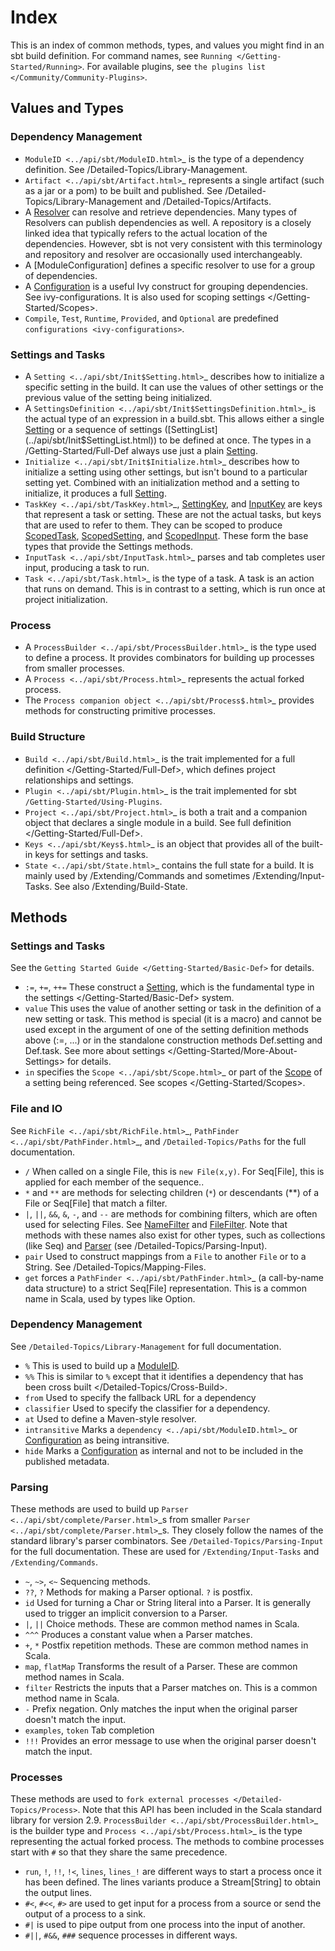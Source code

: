 Index
=====

This is an index of common methods, types, and values you might find in
an sbt build definition. For command names, see
`Running </Getting-Started/Running>`. For available plugins, see
`the plugins list </Community/Community-Plugins>`.

Values and Types
----------------

### Dependency Management

-   `ModuleID <../api/sbt/ModuleID.html>`\_ is the type of a dependency
    definition. See /Detailed-Topics/Library-Management.
-   `Artifact <../api/sbt/Artifact.html>`\_ represents a single artifact
    (such as a jar or a pom) to be built and published. See
    /Detailed-Topics/Library-Management and /Detailed-Topics/Artifacts.
-   A [Resolver](../api/sbt/Resolver.html) can resolve and retrieve
    dependencies. Many types of Resolvers can publish dependencies as
    well. A repository is a closely linked idea that typically refers to
    the actual location of the dependencies. However, sbt is not very
    consistent with this terminology and repository and resolver are
    occasionally used interchangeably.
-   A [ModuleConfiguration] defines a specific resolver to use for a
    group of dependencies.
-   A [Configuration](../api/sbt/Configuration.html) is a useful Ivy
    construct for grouping dependencies. See ivy-configurations. It is
    also used for scoping settings \</Getting-Started/Scopes\>.
-   `Compile`, `Test`, `Runtime`, `Provided`, and `Optional` are
    predefined `configurations <ivy-configurations>`.

### Settings and Tasks

-   A `Setting <../api/sbt/Init$Setting.html>`\_ describes how to
    initialize a specific setting in the build. It can use the values of
    other settings or the previous value of the setting being
    initialized.
-   A `SettingsDefinition <../api/sbt/Init$SettingsDefinition.html>`\_
    is the actual type of an expression in a build.sbt. This allows
    either a single [Setting](../api/sbt/Init$Setting.html) or a
    sequence of settings
    ([SettingList](../api/sbt/Init$SettingList.html)) to be defined at
    once. The types in a /Getting-Started/Full-Def always use just a
    plain [Setting](../api/sbt/Init$Setting.html).
-   `Initialize <../api/sbt/Init$Initialize.html>`\_ describes how to
    initialize a setting using other settings, but isn't bound to a
    particular setting yet. Combined with an initialization method and a
    setting to initialize, it produces a full
    [Setting](../api/sbt/Init$Setting.html).
-   `TaskKey <../api/sbt/TaskKey.html>`\_,
    [SettingKey](../api/sbt/SettingKey.html), and
    [InputKey](../api/sbt/InputKey.html) are keys that represent a task
    or setting. These are not the actual tasks, but keys that are used
    to refer to them. They can be scoped to produce
    [ScopedTask](../api/sbt/ScopedTask.html),
    [ScopedSetting](../api/sbt/ScopedSetting.html), and
    [ScopedInput](../api/sbt/ScopedInput.html). These form the base
    types that provide the Settings methods.
-   `InputTask <../api/sbt/InputTask.html>`\_ parses and tab completes
    user input, producing a task to run.
-   `Task <../api/sbt/Task.html>`\_ is the type of a task. A task is an
    action that runs on demand. This is in contrast to a setting, which
    is run once at project initialization.

### Process

-   A `ProcessBuilder <../api/sbt/ProcessBuilder.html>`\_ is the type
    used to define a process. It provides combinators for building up
    processes from smaller processes.
-   A `Process <../api/sbt/Process.html>`\_ represents the actual forked
    process.
-   The `Process companion object <../api/sbt/Process$.html>`\_ provides
    methods for constructing primitive processes.

### Build Structure

-   `Build <../api/sbt/Build.html>`\_ is the trait implemented for a
    full definition \</Getting-Started/Full-Def\>, which defines project
    relationships and settings.
-   `Plugin <../api/sbt/Plugin.html>`\_ is the trait implemented for sbt
    `/Getting-Started/Using-Plugins`.
-   `Project <../api/sbt/Project.html>`\_ is both a trait and a
    companion object that declares a single module in a build. See
    full definition \</Getting-Started/Full-Def\>.
-   `Keys <../api/sbt/Keys$.html>`\_ is an object that provides all of
    the built-in keys for settings and tasks.
-   `State <../api/sbt/State.html>`\_ contains the full state for a
    build. It is mainly used by /Extending/Commands and sometimes
    /Extending/Input-Tasks. See also /Extending/Build-State.

Methods
-------

### Settings and Tasks

See the `Getting Started Guide </Getting-Started/Basic-Def>` for
details.

-   `:=`, `+=`, `++=` These construct a
    [Setting](../api/sbt/Init$Setting.html), which is the fundamental
    type in the settings \</Getting-Started/Basic-Def\> system.
-   `value` This uses the value of another setting or task in the
    definition of a new setting or task. This method is special (it is a
    macro) and cannot be used except in the argument of one of the
    setting definition methods above (:=, ...) or in the standalone
    construction methods Def.setting and Def.task. See
    more about settings \</Getting-Started/More-About-Settings\> for
    details.
-   `in` specifies the `Scope <../api/sbt/Scope.html>`\_ or part of the
    [Scope](../api/sbt/Scope.html) of a setting being referenced. See
    scopes \</Getting-Started/Scopes\>.

### File and IO

See `RichFile <../api/sbt/RichFile.html>`\_,
`PathFinder <../api/sbt/PathFinder.html>`\_, and
`/Detailed-Topics/Paths` for the full documentation.

-   `/` When called on a single File, this is `new File(x,y)`. For
    Seq[File], this is applied for each member of the sequence..
-   `*` and `**` are methods for selecting children (`*`) or descendants
    (\*\*) of a File or Seq[File] that match a filter.
-   `|`, `||`, `&&`, `&`, `-`, and `--` are methods for combining
    filters, which are often used for selecting Files. See
    [NameFilter](../api/sbt/NameFilter.html) and
    [FileFilter](../api/sbt/FileFilter.html). Note that methods with
    these names also exist for other types, such as collections (like
    Seq) and [Parser](../api/sbt/complete/Parser.html) (see
    /Detailed-Topics/Parsing-Input).
-   `pair` Used to construct mappings from a `File` to another `File` or
    to a String. See /Detailed-Topics/Mapping-Files.
-   `get` forces a `PathFinder <../api/sbt/PathFinder.html>`\_ (a
    call-by-name data structure) to a strict Seq[File] representation.
    This is a common name in Scala, used by types like Option.

### Dependency Management

See `/Detailed-Topics/Library-Management` for full documentation.

-   `%` This is used to build up a [ModuleID](../api/sbt/ModuleID.html).
-   `%%` This is similar to `%` except that it identifies a dependency
    that has been cross built \</Detailed-Topics/Cross-Build\>.
-   `from` Used to specify the fallback URL for a dependency
-   `classifier` Used to specify the classifier for a dependency.
-   `at` Used to define a Maven-style resolver.
-   `intransitive` Marks a `dependency <../api/sbt/ModuleID.html>`\_ or
    [Configuration](../api/sbt/Configuration.html) as being
    intransitive.
-   `hide` Marks a [Configuration](../api/sbt/Configuration.html) as
    internal and not to be included in the published metadata.

### Parsing

These methods are used to build up
`Parser <../api/sbt/complete/Parser.html>`\_s from smaller
`Parser <../api/sbt/complete/Parser.html>`\_s. They closely follow the
names of the standard library's parser combinators. See
`/Detailed-Topics/Parsing-Input` for the full documentation. These are
used for `/Extending/Input-Tasks` and `/Extending/Commands`.

-   `~`, `~>`, `<~` Sequencing methods.
-   `??`, `?` Methods for making a Parser optional. `?` is postfix.
-   `id` Used for turning a Char or String literal into a Parser. It is
    generally used to trigger an implicit conversion to a Parser.
-   `|`, `||` Choice methods. These are common method names in Scala.
-   `^^^` Produces a constant value when a Parser matches.
-   `+`, `*` Postfix repetition methods. These are common method names
    in Scala.
-   `map`, `flatMap` Transforms the result of a Parser. These are common
    method names in Scala.
-   `filter` Restricts the inputs that a Parser matches on. This is a
    common method name in Scala.
-   `-` Prefix negation. Only matches the input when the original parser
    doesn't match the input.
-   `examples`, `token` Tab completion
-   `!!!` Provides an error message to use when the original parser
    doesn't match the input.

### Processes

These methods are used to
`fork external processes </Detailed-Topics/Process>`. Note that this API
has been included in the Scala standard library for version 2.9.
`ProcessBuilder <../api/sbt/ProcessBuilder.html>`\_ is the builder type
and `Process <../api/sbt/Process.html>`\_ is the type representing the
actual forked process. The methods to combine processes start with `#`
so that they share the same precedence.

-   `run`, `!`, `!!`, `!<`, `lines`, `lines_!` are different ways to
    start a process once it has been defined. The lines variants produce
    a Stream[String] to obtain the output lines.
-   `#<`, `#<<`, `#>` are used to get input for a process from a source
    or send the output of a process to a sink.
-   `#|` is used to pipe output from one process into the input of
    another.
-   `#||`, `#&&`, `###` sequence processes in different ways.

